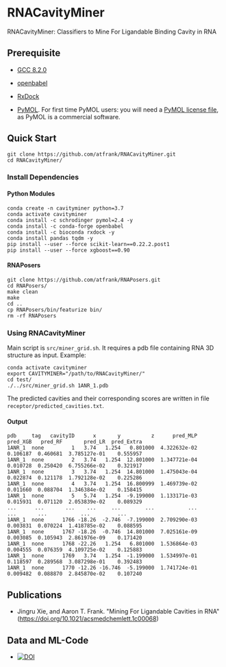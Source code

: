 # RNACavityMiner
RNACavityMiner: Classifiers to Mine For Ligandable Binding Cavity in RNA

## Prerequisite
* [GCC 8.2.0]()

* [openbabel](http://openbabel.org/wiki/Category:Installation)

* [RxDock](https://www.rxdock.org/)

* [PyMOL](https://pymol.org/). For first time PyMOL users: you will need a [PyMOL license file](https://pymol.org/2/buy.html?q=buy), as PyMOL is a commercial software.


## Quick Start
```
git clone https://github.com/atfrank/RNACavityMiner.git
cd RNACavityMiner/
```
### Install Dependencies

#### Python Modules
```
conda create -n cavityminer python=3.7
conda activate cavityminer
conda install -c schrodinger pymol=2.4 -y
conda install -c conda-forge openbabel
conda install -c bioconda rxdock -y
conda install pandas tqdm -y
pip install --user --force scikit-learn==0.22.2.post1
pip install --user --force xgboost==0.90
```

#### RNAPosers
```
git clone https://github.com/atfrank/RNAPosers.git
cd RNAPosers/
make clean
make
cd ..
cp RNAPosers/bin/featurize bin/
rm -rf RNAPosers
```

### Using RNACavityMiner
Main script is `src/miner_grid.sh`. It requires a pdb file containing RNA 3D structure as input.
Example:
```
conda activate cavityminer
export CAVITYMINER="/path/to/RNACavityMiner/"
cd test/
./../src/miner_grid.sh 1ANR_1.pdb
```
The predicted cavities and their corresponding scores are written in file `receptor/predicted_cavities.txt`.

#### Output
```
pdb     tag   cavityID      x       y          z      pred_MLP  pred_XGB   pred_RF       pred_LR  pred_Extra                                                                                                      
1ANR_1  none         1   3.74   1.254   0.801000  4.322632e-02  0.106187  0.460681  3.785127e-01    0.555957
1ANR_1  none         2   3.74   1.254  12.801000  1.347721e-04  0.010728  0.250420  6.755266e-02    0.321917
1ANR_1  none         3   3.74   1.254  14.801000  1.475043e-04  0.022874  0.121178  1.792128e-02    0.225286
1ANR_1  none         4   3.74   1.254  16.800999  1.469739e-02  0.011660  0.088704  1.346384e-02    0.158415
1ANR_1  none         5   5.74   1.254  -9.199000  1.133171e-03  0.015931  0.071120  2.053839e-02    0.089329
...      ...       ...    ...     ...        ...           ...       ...       ...           ...         ...
1ANR_1  none      1766 -18.26  -2.746  -7.199000  2.709290e-03  0.003831  0.070224  1.418785e-02    0.088595
1ANR_1  none      1767 -18.26  -0.746  14.801000  7.025161e-09  0.003085  0.105943  2.861976e-09    0.171420
1ANR_1  none      1768 -22.26   1.254   6.801000  1.536864e-03  0.004555  0.076359  4.109725e-02    0.125883
1ANR_1  none      1769   3.74   1.254  -1.199000  1.534997e-01  0.118597  0.289568  3.087298e-01    0.392483
1ANR_1  none      1770 -12.26 -16.746  -5.199000  1.741724e-01  0.009482  0.088870  2.845870e-02    0.107240
```
## Publications
* Jingru Xie, and Aaron T. Frank. "Mining For Ligandable Cavities in RNA" (https://doi.org/10.1021/acsmedchemlett.1c00068)

## Data and ML-Code
* [![DOI](https://zenodo.org/badge/DOI/10.5281/zenodo.4049068.svg)](https://doi.org/10.5281/zenodo.4049068)



